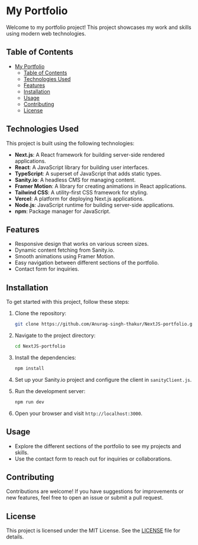 # My Portfolio

Welcome to my portfolio project! This project showcases my work and skills using modern web technologies.

## Table of Contents

- [My Portfolio](#my-portfolio)
  - [Table of Contents](#table-of-contents)
  - [Technologies Used](#technologies-used)
  - [Features](#features)
  - [Installation](#installation)
  - [Usage](#usage)
  - [Contributing](#contributing)
  - [License](#license)

## Technologies Used

This project is built using the following technologies:

- **Next.js**: A React framework for building server-side rendered applications.
- **React**: A JavaScript library for building user interfaces.
- **TypeScript**: A superset of JavaScript that adds static types.
- **Sanity.io**: A headless CMS for managing content.
- **Framer Motion**: A library for creating animations in React applications.
- **Tailwind CSS**: A utility-first CSS framework for styling.
- **Vercel**: A platform for deploying Next.js applications.
- **Node.js**: JavaScript runtime for building server-side applications.
- **npm**: Package manager for JavaScript.

## Features

- Responsive design that works on various screen sizes.
- Dynamic content fetching from Sanity.io.
- Smooth animations using Framer Motion.
- Easy navigation between different sections of the portfolio.
- Contact form for inquiries.

## Installation

To get started with this project, follow these steps:

1. Clone the repository:

   ```bash
   git clone https://github.com/Anurag-singh-thakur/NextJS-portfolio.git
   ```

2. Navigate to the project directory:

   ```bash
   cd NextJS-portfolio
   ```

3. Install the dependencies:

   ```bash
   npm install
   ```

4. Set up your Sanity.io project and configure the client in `sanityClient.js`.

5. Run the development server:

   ```bash
   npm run dev
   ```

6. Open your browser and visit `http://localhost:3000`.

## Usage

- Explore the different sections of the portfolio to see my projects and skills.
- Use the contact form to reach out for inquiries or collaborations.

## Contributing

Contributions are welcome! If you have suggestions for improvements or new features, feel free to open an issue or submit a pull request.

## License

This project is licensed under the MIT License. See the [LICENSE](LICENSE) file for details.
